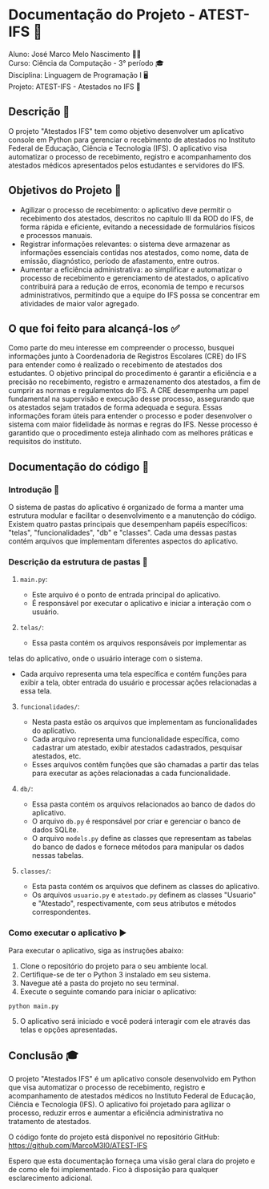 # Documentação do Projeto - ATEST-IFS 📝

Aluno: José Marco Melo Nascimento 👨‍🎓 <br>
Curso: Ciência da Computação - 3° período 🎓<br>
Disciplina: Linguagem de Programação I 🖥️<br>
Projeto: ATEST-IFS - Atestados no IFS 🏥<br>

## Descrição 📄

O projeto "Atestados IFS" tem como objetivo desenvolver um aplicativo console em Python para gerenciar o recebimento de atestados no Instituto Federal de Educação, Ciência e Tecnologia (IFS). O aplicativo visa automatizar o processo de recebimento, registro e acompanhamento dos atestados médicos apresentados pelos estudantes e servidores do IFS.

## Objetivos do Projeto 🎯

- Agilizar o processo de recebimento: o aplicativo deve permitir o recebimento dos atestados, descritos no capítulo III da ROD do IFS, de forma rápida e eficiente, evitando a necessidade de formulários físicos e processos manuais.
- Registrar informações relevantes: o sistema deve armazenar as informações essenciais contidas nos atestados, como nome, data de emissão, diagnóstico, período de afastamento, entre outros.
- Aumentar a eficiência administrativa: ao simplificar e automatizar o processo de recebimento e gerenciamento de atestados, o aplicativo contribuirá para a redução de erros, economia de tempo e recursos administrativos, permitindo que a equipe do IFS possa se concentrar em atividades de maior valor agregado.

## O que foi feito para alcançá-los ✅

Como parte do meu interesse em compreender o processo, busquei informações junto à Coordenadoria de Registros Escolares (CRE) do IFS para entender como é realizado o recebimento de atestados dos estudantes.
O objetivo principal do procedimento é garantir a eficiência e a precisão no recebimento, registro e armazenamento dos atestados, a fim de cumprir as normas e regulamentos do IFS. A CRE desempenha um papel fundamental na supervisão e execução desse processo, assegurando que os atestados sejam tratados de forma adequada e segura.
Essas informações foram úteis para entender o processo e poder desenvolver o sistema com maior fidelidade às normas e regras do IFS. Nesse processo é garantido que o procedimento esteja alinhado com as melhores práticas e requisitos do instituto.

## Documentação do código 📝

### Introdução 🚀

O sistema de pastas do aplicativo é organizado de forma a manter uma estrutura modular e facilitar o desenvolvimento e a manutenção do código. Existem quatro pastas principais que desempenham papéis específicos: "telas", "funcionalidades", "db" e "classes". Cada uma dessas pastas contém arquivos que implementam diferentes aspectos do aplicativo.

### Descrição da estrutura de pastas 📂

1. `main.py`:
   - Este arquivo é o ponto de entrada principal do aplicativo.
   - É responsável por executar o aplicativo e iniciar a interação com o usuário.

2. `telas/`:
   - Essa pasta contém os arquivos responsáveis por implementar as

 telas do aplicativo, onde o usuário interage com o sistema.
   - Cada arquivo representa uma tela específica e contém funções para exibir a tela, obter entrada do usuário e processar ações relacionadas a essa tela.

3. `funcionalidades/`:
   - Nesta pasta estão os arquivos que implementam as funcionalidades do aplicativo.
   - Cada arquivo representa uma funcionalidade específica, como cadastrar um atestado, exibir atestados cadastrados, pesquisar atestados, etc.
   - Esses arquivos contêm funções que são chamadas a partir das telas para executar as ações relacionadas a cada funcionalidade.

4. `db/`:
   - Essa pasta contém os arquivos relacionados ao banco de dados do aplicativo.
   - O arquivo `db.py` é responsável por criar e gerenciar o banco de dados SQLite.
   - O arquivo `models.py` define as classes que representam as tabelas do banco de dados e fornece métodos para manipular os dados nessas tabelas.

5. `classes/`:
   - Esta pasta contém os arquivos que definem as classes do aplicativo.
   - Os arquivos `usuario.py` e `atestado.py` definem as classes "Usuario" e "Atestado", respectivamente, com seus atributos e métodos correspondentes.

### Como executar o aplicativo ▶️

Para executar o aplicativo, siga as instruções abaixo:

1. Clone o repositório do projeto para o seu ambiente local.
2. Certifique-se de ter o Python 3 instalado em seu sistema.
3. Navegue até a pasta do projeto no seu terminal.
4. Execute o seguinte comando para iniciar o aplicativo:

```shell
python main.py
```

5. O aplicativo será iniciado e você poderá interagir com ele através das telas e opções apresentadas.

## Conclusão 🎓

O projeto "Atestados IFS" é um aplicativo console desenvolvido em Python que visa automatizar o processo de recebimento, registro e acompanhamento de atestados médicos no Instituto Federal de Educação, Ciência e Tecnologia (IFS). O aplicativo foi projetado para agilizar o processo, reduzir erros e aumentar a eficiência administrativa no tratamento de atestados.

O código fonte do projeto está disponível no repositório GitHub: https://github.com/MarcoM3l0/ATEST-IFS

Espero que esta documentação forneça uma visão geral clara do projeto e de como ele foi implementado. Fico à disposição para qualquer esclarecimento adicional.
